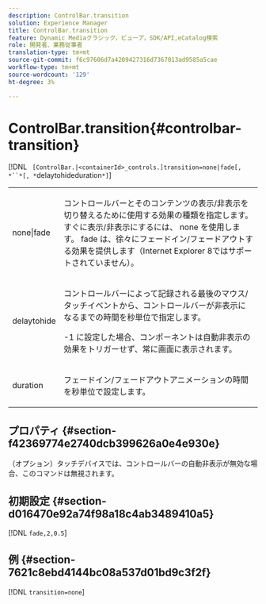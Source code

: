 ```yaml
---
description: ControlBar.transition
solution: Experience Manager
title: ControlBar.transition
feature: Dynamic Mediaクラシック，ビューア，SDK/API,eCatalog検索
role: 開発者、業務従事者
translation-type: tm+mt
source-git-commit: f6c97606d7a4209427316d7367013ad9585a5cae
workflow-type: tm+mt
source-wordcount: '129'
ht-degree: 3%

---
```



# ControlBar.transition{#controlbar-transition}

[!DNL ` [ControlBar.|<containerId>_controls.]transition=none|fade[, *``*[, *`delaytohideduration`*]`]

<table id="table_F71AA834FE494949A2D4B569EA5E721F"> 
 <tbody> 
  <tr> 
   <td colname="col1"> <p> <span class="codeph"> none|fade  </span> </p> </td> 
   <td colname="col2"> <p> コントロールバーとそのコンテンツの表示/非表示を切り替えるために使用する効果の種類を指定します。 すぐに表示/非表示にするには、<span class="codeph"> none </span>を使用します。<span class="codeph"> fade </span>は、徐々にフェードイン/フェードアウトする効果を提供します（Internet Explorer 8ではサポートされていません）。 </p> </td> 
  </tr> 
  <tr> 
   <td colname="col1"> <p> <span class="codeph"> <span class="varname"> delaytohide  </span> </span> </p> </td> 
   <td colname="col2"> <p> コントロールバーによって記録される最後のマウス/タッチイベントから、コントロールバーが非表示になるまでの時間を秒単位で指定します。 </p> <p> <span class="codeph"> -1 </span>に設定した場合、コンポーネントは自動非表示の効果をトリガーせず、常に画面に表示されます。 </p> </td> 
  </tr> 
  <tr> 
   <td colname="col1"> <p> <span class="codeph"> <span class="varname"> duration  </span> </span> </p> </td> 
   <td colname="col2"> <p> フェードイン/フェードアウトアニメーションの時間を秒単位で設定します。 </p> </td> 
  </tr> 
 </tbody> 
</table>

## プロパティ {#section-f42369774e2740dcb399626a0e4e930e}

（オプション）タッチデバイスでは、コントロールバーの自動非表示が無効な場合、このコマンドは無視されます。

## 初期設定 {#section-d016470e92a74f98a18c4ab3489410a5}

[!DNL `fade,2,0.5`]

## 例 {#section-7621c8ebd4144bc08a537d01bd9c3f2f}

[!DNL `transition=none`]
